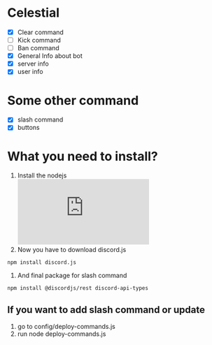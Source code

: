 # Celestial
* [x] Clear command
* [ ] Kick command
* [ ] Ban command
* [x] General Info about bot
* [x] server info
* [x] user info

# Some other command
* [x] slash command
* [x] buttons

# What you need to install?
1. Install the nodejs  
[![NodeJS](https://img.shields.io/node/v/discord.js?style=for-the-badge)](https://nodejs.org/en/download/) <br />
1. Now you have to download discord.js
```npm 
npm install discord.js
```
1. And final package for slash command
```npm
npm install @discordjs/rest discord-api-types
```

## If you want to add slash command or update <br />
1) go to config/deploy-commands.js
2) run node deploy-commands.js

